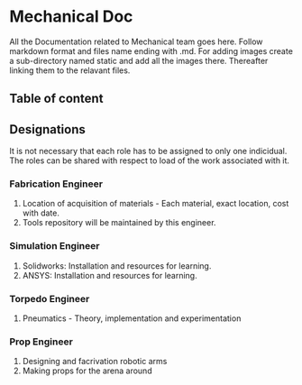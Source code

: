 # Mechanical Doc

All the Documentation related to Mechanical team goes here.
Follow markdown format and files name ending with .md. For adding images create a sub-directory named static and add all the images there. Thereafter linking them to the relavant files.

## Table of content

## Designations

It is not necessary that each role has to be assigned to only one indicidual. The roles can be shared with respect to load of the work associated with it.

### Fabrication Engineer

1. Location of acquisition of materials - Each material, exact location, cost with date.
2. Tools repository will be maintained by this engineer.

### Simulation Engineer

1. Solidworks: Installation and resources for learning.
2. ANSYS: Installation and resources for learning.

### Torpedo Engineer

1. Pneumatics - Theory, implementation and experimentation

### Prop Engineer

1. Designing and facrivation robotic arms
2. Making props for the arena around
